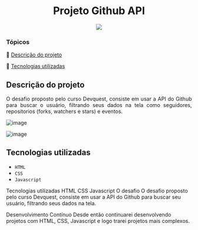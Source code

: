 <h1 align="center"> Projeto Github API </h1>
<p align="center">
<img src="http://img.shields.io/static/v1?label=STATUS&message=EM%20DESENVOLVIMENTO&color=GREEN&style=for-the-badge"/>
</p>

### Tópicos 

:small_blue_diamond: [Descrição do projeto](#descrição-do-projeto)

:small_blue_diamond: [Tecnologias utilizadas](#tecnologias-utilizadas)

## Descrição do projeto 

<p align="justify">
  O desafio proposto pelo curso Devquest, consiste em usar a API do Github para buscar o usuário, filtrando seus dados na tela como seguidores, repositorios (forks, watchers e stars) e eventos. 
</p>

![image](https://github.com/BrunoRodri/github-api/assets/19192121/a66d0689-4509-4840-b37c-cdb20ee30ef5)

![image](https://github.com/BrunoRodri/github-api/assets/19192121/bae7cc33-ce46-4ed4-81c8-570d891d72db)

## Tecnologias utilizadas

- ``HTML``
- ``CSS``
- ``Javascript``

Tecnologias utilizadas
HTML
CSS
Javascript
O desafio
O desafio proposto pelo curso Devquest, consiste em usar a API do Github para buscar seu usuário, filtrando seus dados na tela.

Desenvolvimento Contínuo
Desde então continuarei desenvolvendo projetos com HTML, CSS, Javascript e logo trarei projetos mais complexos.
